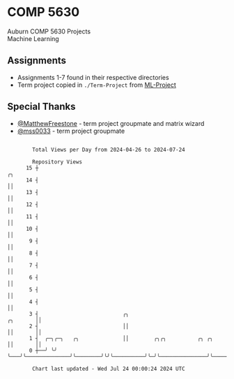 # COMP 5630
Auburn COMP 5630 Projects  
Machine Learning

## Assignments
- Assignments 1-7 found in their respective directories
- Term project copied in `./Term-Project` from [ML-Project](https://github.com/wumphlett/ML-Project)

## Special Thanks
- [@MatthewFreestone](https://github.com/MatthewFreestone) - term project groupmate and matrix wizard
- [@mss0033](https://github.com/mss0033) - term project groupmate

```

        Total Views per Day from 2024-04-26 to 2024-07-24

        Repository Views
      15 ┼                                                                                ╭╮
      14 ┤                                                                                ││
      13 ┤                                                                                ││
      12 ┤                                                                                ││
      11 ┤                                                                                ││
      10 ┤                                                                                ││
       9 ┤                                                                                ││
       8 ┤                                                                                ││
       7 ┤                                                                                ││
       6 ┤                                                                                ││
       5 ┤                                                                                ││
       4 ┤                                                                                ││
       3 ┤                           ╭╮                                          ╭╮       ││
       2 ┤                           ││                                          ││       ││
       1 ┤  ╭─╮╭─╮   ╭╮              ││        ╭╮╭╮          ╭╮ ╭╮               ││       ││
       0 ┼──╯ ╰╯ ╰───╯╰──────────────╯╰────────╯╰╯╰──────────╯╰─╯╰───────────────╯╰───────╯╰───────

        Chart last updated - Wed Jul 24 00:00:24 2024 UTC
        
```
